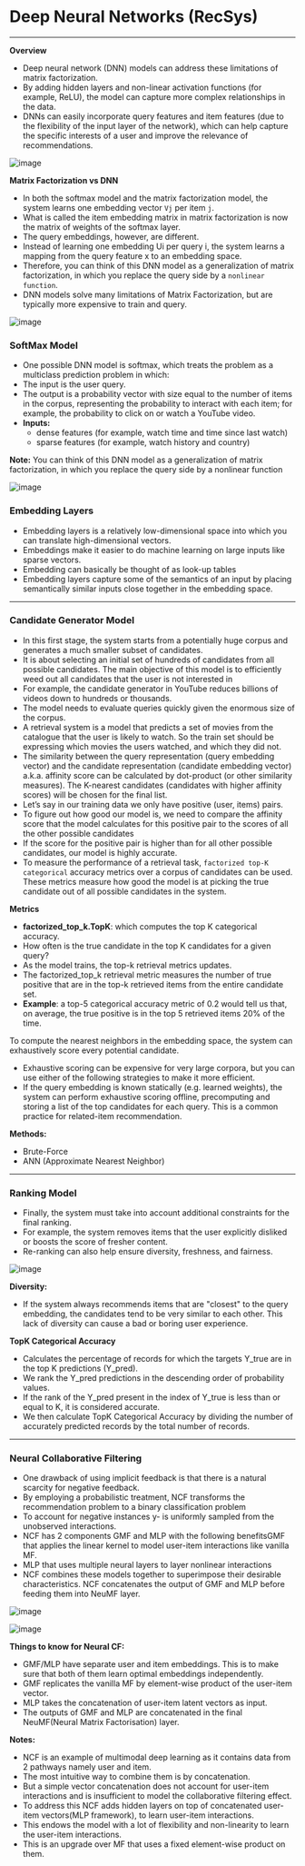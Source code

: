 # Deep Neural Networks (RecSys)
____

**Overview**
- Deep neural network (DNN) models can address these limitations of matrix factorization.
- By adding hidden layers and non-linear activation functions (for example,
  ReLU), the model can capture more complex relationships in the data.
- DNNs can easily incorporate query features and item features (due to the
  flexibility of the input layer of the network), which can help capture the
  specific interests of a user and improve the relevance of recommendations.

![image](../assets/dnn_recsys.png)

**Matrix Factorization vs DNN**
- In both the softmax model and the matrix factorization model, the system
  learns one embedding vector `Vj` per item `j`. 
- What is called the item embedding matrix in matrix factorization is
  now the matrix of weights of the softmax layer.
- The query embeddings, however, are different. 
- Instead of learning one embedding Ui per query i, the system learns a mapping
  from the query feature x to an embedding space.
- Therefore, you can think of this DNN model as a generalization of matrix
  factorization, in which you replace the query side by a `nonlinear function`.
- DNN models solve many limitations of Matrix Factorization, but are typically
  more expensive to train and query. 

![image](../assets/softmax_recsys2.png)

### SoftMax Model
- One possible DNN model is softmax, which treats the problem as a multiclass
  prediction problem in which:
- The input is the user query.
- The output is a probability vector with size equal to the number of items in
  the corpus, representing the probability to interact with each item; for
  example, the probability to click on or watch a YouTube video.
- **Inputs:**
  - dense features (for example, watch time and time since last watch)
  - sparse features (for example, watch history and country)
 
**Note:** You can think of this DNN model as a generalization of matrix
factorization, in which you replace the query side by a nonlinear function

![image](../assets/softmax_recsys.png)

### Embedding Layers
- Embedding layers is a relatively low-dimensional space into which you can
  translate high-dimensional vectors.
- Embeddings make it easier to do machine learning on large inputs like sparse vectors. 
- Embedding can basically be thought of as look-up tables
- Embedding layers capture some of the semantics of an input by placing
  semantically similar inputs close together in the embedding space. 
______


### Candidate Generator Model 
- In this first stage, the system starts from a potentially huge corpus and
  generates a much smaller subset of candidates. 
- It is about selecting an initial set of hundreds of candidates from all
  possible candidates. The  main objective of this model is to efficiently weed
  out all candidates that the user is not interested in
- For example, the candidate generator in YouTube reduces billions of videos
  down to hundreds or thousands. 
- The model needs to evaluate queries quickly given the enormous size of the corpus. 
- A retrieval system is a model that predicts a set of movies from the
  catalogue that the user is likely to watch. So the train set should be
  expressing which movies the users watched, and which they did not.
- The similarity between the query representation (query embedding vector) and
  the candidate representation (candidate embedding vector) a.k.a. affinity
  score can be calculated by dot-product (or other similarity measures). The
  K-nearest candidates (candidates with higher affinity scores) will be chosen
  for the final list.
- Let’s say in our training data we only have positive (user, items) pairs. 
- To figure out how good our model is, we need to compare the affinity score
  that the model calculates for this positive pair to the scores of all the
  other possible candidates
- If the score for the positive pair is higher than for all other possible
  candidates, our model is highly accurate.
- To measure the performance of a retrieval task, `factorized top-K
  categorical` accuracy metrics over a corpus of candidates can be used. These
  metrics measure how good the model is at picking the true candidate out of
  all possible candidates in the system.

**Metrics**
- **factorized_top_k.TopK**: which computes the top K categorical accuracy.
- How often is the true candidate in the top K candidates for a given query?
- As the model trains, the top-k retrieval metrics updates. 
- The factorized_top_k retrieval metric measures the number of true positive
  that are in the top-k  retrieved items from the entire candidate set. 
- **Example**: a top-5 categorical accuracy metric of 0.2 would tell us that,
  on average, the true  positive is in the top 5 retrieved items 20% of the
  time.
  
To compute the nearest neighbors in the embedding space, the system can
exhaustively score every potential candidate. 
  - Exhaustive scoring can be expensive for very large corpora, but you can use
    either of the following 
    strategies to make it more efficient.
  - If the query embedding is known statically (e.g. learned weights), the
    system can perform exhaustive scoring offline, precomputing and storing a
    list of the top candidates for each query. This is a common practice for
    related-item recommendation.

**Methods:**
  - Brute-Force 
  - ANN (Approximate Nearest Neighbor)

______


### Ranking Model 
- Finally, the system must take into account additional constraints for the final ranking.
- For example, the system removes items that the user explicitly disliked or
  boosts the score of fresher content. 
- Re-ranking can also help ensure diversity, freshness, and fairness.

![image](../assets/ranking_metric.png)

**Diversity:** 
- If the system always recommends items that are "closest" to the query
  embedding, the candidates tend to be very similar to each other. This lack
  of diversity can cause a bad or boring user experience.

**TopK Categorical Accuracy**
- Calculates the percentage of records for which the targets Y_true are in the
  top K predictions  (Y_pred).
- We rank the Y_pred predictions in the descending order of probability values.
- If the rank of the Y_pred present in the index of Y_true is less than or equal to K, it is considered accurate.
- We then calculate TopK Categorical Accuracy by dividing the number of
  accurately predicted records by the total number of records.

______

### Neural Collaborative Filtering

- One drawback of using implicit feedback is that there is a natural scarcity
  for negative feedback. 
- By employing a probabilistic treatment, NCF transforms the recommendation
  problem to a binary classification problem
- To account for negative instances y- is uniformly sampled from the unobserved
  interactions. 
- NCF has 2 components GMF and MLP with the following benefitsGMF that applies
  the linear kernel to model user-item interactions like vanilla MF.
- MLP that uses multiple neural layers to layer nonlinear interactions
- NCF combines these models together to superimpose their desirable
  characteristics. NCF concatenates the output of GMF and MLP before feeding
  them into NeuMF layer.

![image](../assets/ncf.png)

![image](../assets/ncf2.png)

**Things to know for Neural CF:**
- GMF/MLP have separate user and item embeddings. This is to make sure that
  both of them learn optimal  embeddings independently.
- GMF replicates the vanilla MF by element-wise product of the user-item vector.
- MLP takes the concatenation of user-item latent vectors as input.
- The outputs of GMF and MLP are concatenated in the final NeuMF(Neural Matrix
  Factorisation) layer. 

**Notes:**
- NCF is an example of multimodal deep learning as it contains data from 2
  pathways namely user and item.  
- The most intuitive way to combine them is by concatenation. 
- But a simple vector concatenation does not account for user-item interactions
  and is insufficient to model the collaborative filtering effect.
- To address this NCF adds hidden layers on top of concatenated user-item
  vectors(MLP framework), to learn user-item interactions. 
- This endows the model with a lot of flexibility and non-linearity to learn
  the user-item interactions. 
- This is an upgrade over MF that uses a fixed element-wise product on them.

